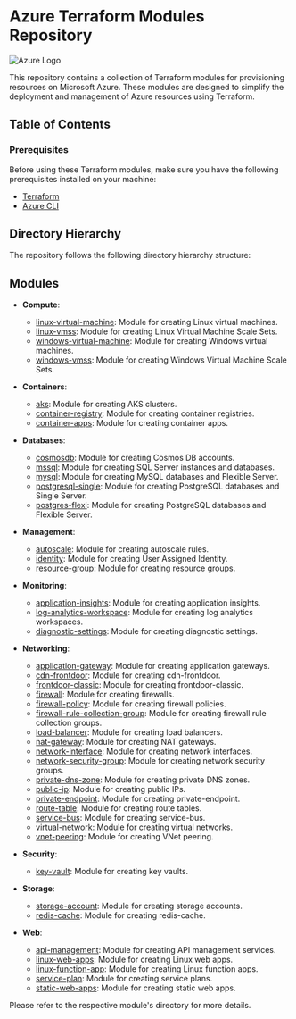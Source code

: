 # Azure Terraform Modules Repository

![Azure Logo](https://upload.wikimedia.org/wikipedia/commons/thumb/a/a8/Microsoft_Azure_Logo.svg/1280px-Microsoft_Azure_Logo.svg.png)

This repository contains a collection of Terraform modules for provisioning resources on Microsoft Azure. These modules are designed to simplify the deployment and management of Azure resources using Terraform.

## Table of Contents

### Prerequisites

Before using these Terraform modules, make sure you have the following prerequisites installed on your machine:

- [Terraform](https://www.terraform.io/downloads.html)
- [Azure CLI](https://docs.microsoft.com/en-us/cli/azure/install-azure-cli)

## Directory Hierarchy

The repository follows the following directory hierarchy structure:

## Modules

- **Compute**:
    - [linux-virtual-machine](modules/Compute/linux-virtual-machine): Module for creating Linux virtual machines.
    - [linux-vmss](modules/Compute/linux-vmss): Module for creating Linux Virtual Machine Scale Sets. 
    - [windows-virtual-machine](modules/Compute/windows-virtual-machine): Module for creating Windows virtual machines.
    - [windows-vmss](modules/Compute/windows-vmss): Module for creating Windows Virtual Machine Scale Sets.

- **Containers**:
    - [aks](modules/Containers/aks): Module for creating AKS clusters.
    - [container-registry](modules/Containers/container-registry): Module for creating container registries.
    - [container-apps](modules/Containers/container-apps): Module for creating container apps.

- **Databases**:
    - [cosmosdb](modules/Databases/cosmosdb): Module for creating Cosmos DB accounts.
    - [mssql](modules/Databases/mssql): Module for creating SQL Server instances and databases.
    - [mysql](modules/Databases/mysql): Module for creating MySQL databases and Flexible Server.
    - [postgresql-single](modules/Databases/postgresql-single): Module for creating PostgreSQL databases and Single Server.
    - [postgres-flexi](modules/Databases/postgres-flexi): Module for creating PostgreSQL databases and Flexible Server.

- **Management**:
    - [autoscale](modules/Management/autoscale): Module for creating autoscale rules.
    - [identity](modules/Management/identity): Module for creating User Assigned Identity.
    - [resource-group](modules/Management/resource-group): Module for creating resource groups.
  
- **Monitoring**:
    - [application-insights](modules/Moniter/application-insights): Module for creating application insights.
    - [log-analytics-workspace](modules/Moniter/log-analytics-workspace): Module for creating log analytics workspaces.
    - [diagnostic-settings](modules/Moniter/diagnostic-setting): Module for creating diagnostic settings.

- **Networking**:
    - [application-gateway](modules/Networking/application-gateway): Module for creating application gateways.
    - [cdn-frontdoor](modules/Networking/cdn-frontdoor): Module for creating cdn-frontdoor.
    - [frontdoor-classic](modules/Networking/frontdoor-classic): Module for creating frontdoor-classic.
    - [firewall](modules/Networking/firewall-tools/firewall): Module for creating firewalls.
    - [firewall-policy](modules/Networking/firewall-tools/policy): Module for creating firewall policies.
    - [firewall-rule-collection-group](modules/Networking/firewall-tools/rule-collection-group): Module for creating firewall rule collection groups.
    - [load-balancer](modules/Networking/load-balancer): Module for creating load balancers.
    - [nat-gateway](modules/Networking/nat-gateway): Module for creating NAT gateways.
    - [network-interface](modules/Networking/network-interface): Module for creating network interfaces.
    - [network-security-group](modules/Networking/network-security-group): Module for creating network security groups.
    - [private-dns-zone](modules/Networking/private-dns-zone): Module for creating private DNS zones.
    - [public-ip](modules/Networking/public-ip): Module for creating public IPs.
    - [private-endpoint](modules/Networking/private-endpoint): Module for creating private-endpoint.
    - [route-table](modules/Networking/route-table): Module for creating route tables.
    - [service-bus](modules/Networking/service-bus): Module for creating service-bus.
    - [virtual-network](modules/Networking/virtual-network): Module for creating virtual networks.
    - [vnet-peering](modules/Networking/vnet-peering): Module for creating VNet peering.

- **Security**:
    - [key-vault](modules/Security/key-vault): Module for creating key vaults.

- **Storage**:
    - [storage-account](modules/Storage/storage-account): Module for creating storage accounts.
    - [redis-cache](modules/Storage/redis-cache): Module for creating redis-cache.
  
- **Web**:
    - [api-management](modules/Web/api-management): Module for creating API management services.
    - [linux-web-apps](modules/Web/linux-web-apps): Module for creating Linux web apps.
    - [linux-function-app](modules/Web/linux-function-app): Module for creating Linux function apps.
    - [service-plan](modules/Web/service-plan): Module for creating service plans.
    - [static-web-apps](modules/Web/static-web-apps): Module for creating static web apps.

Please refer to the respective module's directory for more details.